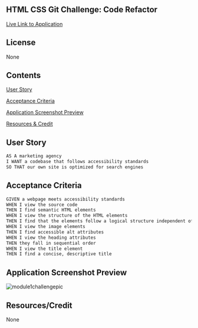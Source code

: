 ## HTML CSS Git Challenge: Code Refactor

[Live Link to Application](https://almoral323.github.io/Code-Refactor-Challenge/)

## License

None

## Contents

[User Story](#userstory)

[Acceptance Criteria](#acceptancecriteria)

[Application Screenshot Preview](#application-screenshot-preview)

[Resources & Credit](#resourcescredit)

## User Story

```md
AS A marketing agency
I WANT a codebase that follows accessibility standards
SO THAT our own site is optimized for search engines
```

## Acceptance Criteria

```md
GIVEN a webpage meets accessibility standards
WHEN I view the source code
THEN I find semantic HTML elements
WHEN I view the structure of the HTML elements
THEN I find that the elements follow a logical structure independent of styling and positioning
WHEN I view the image elements
THEN I find accessible alt attributes
WHEN I view the heading attributes
THEN they fall in sequential order
WHEN I view the title element
THEN I find a concise, descriptive title
```

## Application Screenshot Preview

![module1challengepic](https://user-images.githubusercontent.com/113931387/223633777-588af010-b5dd-428f-bc04-988874c5fe33.png)


## Resources/Credit
None
